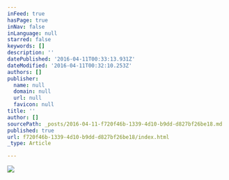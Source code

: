 ```yaml
---
inFeed: true
hasPage: true
inNav: false
inLanguage: null
starred: false
keywords: []
description: ''
datePublished: '2016-04-11T00:33:13.931Z'
dateModified: '2016-04-11T00:32:10.253Z'
authors: []
publisher:
  name: null
  domain: null
  url: null
  favicon: null
title: ''
author: []
sourcePath: _posts/2016-04-11-f720f46b-1339-4d10-b9dd-d827bf26be18.md
published: true
url: f720f46b-1339-4d10-b9dd-d827bf26be18/index.html
_type: Article

---
```

![](https://the-grid-user-content.s3-us-west-2.amazonaws.com/05287be8-9cd5-4b04-a5c0-c725f1a57feb.jpg)